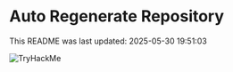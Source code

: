 # Auto Regenerate Repository

This README was last updated: 2025-05-30 19:51:03

 ![TryHackMe](https://tryhackme.com/badge/533634)